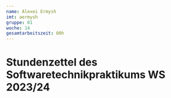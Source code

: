 ```yaml
---
name: Alexei Ermysh
imt: aermysh
gruppe: 01
woche: 14
gesamtarbeitszeit: 00h
---
```


# Stundenzettel des Softwaretechnikpraktikums WS 2023/24



